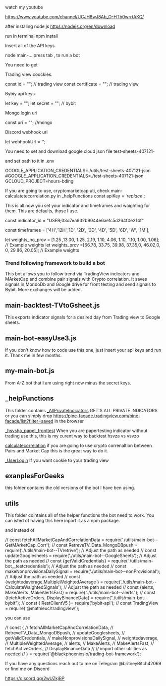 watch my youtube 

https://www.youtube.com/channel/UCJH8wJ8Ab_O-HTb0wrrtAKQ/

after instaling node js 
https://nodejs.org/en/download

run in terminal
npm install

Insert all of the API keys.

node main-... press tab , to run a bot

You need to get

Trading view coockies. 

const id = "";  // trading view
const certificate = ""; // trading view

Bybiy api keys 

let key = "";
let secret = ""; // bybit

Mongo login uri

const uri = ""; //mongo

Discord webhook uri

let webhookUrl = '';

You need to set and download google cloud json file
test-sheets-407121-

and set path to it in .env

GOOGLE_APPLICATION_CREDENTIALS=./utils/test-sheets-407121-json
#GOOGLE_APPLICATION_CREDENTIALS=./test-sheets-407121-json
GCLOUD_PROJECT=hours-bding

If you are going to use, cryptomarketcap uti, check main-calculatetecorrelation.py in _helpFunctions
const apiKey = '_replace_';

This is all now you set your indicator and timeframes and waighting for them. This are defaults, those I use. 

const indicator_id = "USER;03d7ea932b9044e6aefc5d264f0e214f"

const timeframes = ['4H','12H','1D', '2D', '3D', '4D', '5D', '6D', 'W', '1M'];

 let weights_no_prov = [1.25 ,13.00,	1.25,	2.19,	1.10,	4.06,	1.10,	1.10,	1.00,	1.06];  // Example weights
    let weights_prov =[66.78, 33.75, 39.98, 37.35,0, 46.02,0, 0, 29.86, 20.05]; // Example weights




### Trend following framework to build a bot

This bot allows you to follow trend via TradingView indicators and MArketCap and combine pair signals with Crypto correlation. It saves signals in MondoDb and Google drive for front testing and send signals to Bybit. More exchanges will be added.


## main-backtest-TVtoGsheet.js

This exports indicator signals for a desired day from Trading view to Google sheets.

## main-bot-easyUse3.js

If you don't know how to code use this one, just insert your api keys and run it. Thank me in few months.

## my-main-bot.js

From A-Z bot that I am using right now minus the secret keys.


## _helpFunctions

This folder contains 
[_AllPrivateIndicators](_helpFunctions/_AllPrivateIndicators.js)  GET'S ALL PRIVATE INDICATORS
or you can simply drop https://pine-facade.tradingview.com/pine-facade/list?filter=saved in the browser

[_hsvsha_papet_fronttest](_helpFunctions/_hsvsha_papet_fronttest.js.txt) 
When you are papertesting indicator without trading use this, this is my curent way to backtest hsvza vs vsvzo

[calculatecorrelation](_helpFunctions/_main-calculatecorrelation.js) 
if you are going to use crypto correnaltion between Pairs and Market Cap this is the great way to do it.

[_UserLogin](_helpFunctions/_UserLogin.js)
If you want cookie to your trading view 

## exanplesForGeeks
this folder contains the old versions of the bot I have ben using.

## utils
This folder cointains all of the helper functions the bot need to work. 
You can isted of having this here inport it as a npm package. 

and instead of 

//   const fetchAllMarketCapAndCorrelationData = require('./utils/main-bot--GetMArketCap_Corr');
//   const RetreveTV_Data_MongoDBpush = require('./utils/main-bot--TVretrive'); // Adjust the path as needed
//   const updateGooglesheets = require('./utils/main-bot--GoogleSheets'); // Adjust the path as needed
//   const {getValidCredentials} = require('./utils/main-bot__testcredentials'); // Adjust the path as needed
//   const makeNonprovisionaDailySignal = require('./utils/main-bot--nonProvisional'); // Adjust the path as needed
//   const  {weightedaverage,MultipleWeightedAverage } = require('./utils/main-bot--CalculateWaightedSignals'); // Adjust the path as needed
//   const {alerts, MakeAlerts ,MakeAlertsFast} = require("./utils/main-bot--alerts");
//   const {fetchActiveOrders, DisplayBinanceData} = require("./utils/main-bot--bybit");
//   const { RestClientV5 }= require('bybit-api');
//   const TradingView = require('@mathieuc/tradingview');

you can use 

// const {
//     fetchAllMarketCapAndCorrelationData,
//   RetreveTV_Data_MongoDBpush,
//   updateGooglesheets,
//   getValidCredentials,
//   makeNonprovisionaDailySignal,
//   weightedaverage,
//   MultipleWeightedAverage,
//   alerts,
//   MakeAlerts,
//   MakeAlertsFast,
//   fetchActiveOrders,
//   DisplayBinanceData
//     // import other utilities as needed
//   } = require('@blackphoenixslo/trading-bot-framework');


If you have any questions reach out to me on Telegram @britneyBitch42069 or find me on Discord

https://discord.gg/2wUZkjBP